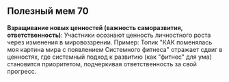 ## Полезный мем 70

**Взращивание новых ценностей (важность саморазвития, ответственность)**: Участники осознают ценность личностного роста через изменения в мировоззрении. Пример: Топик "КАК поменялась моя картина мира с появлением Системного фитнеса" отражает сдвиг в ценностях, где системный подход к развитию (как "фитнес" для ума) становится приоритетом, подчеркивая ответственность за свой прогресс.